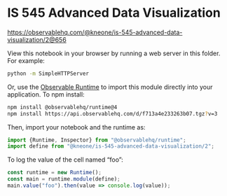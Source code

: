 # IS 545 Advanced Data Visualization

https://observablehq.com/@kneone/is-545-advanced-data-visualization/2@656

View this notebook in your browser by running a web server in this folder. For
example:

~~~sh
python -m SimpleHTTPServer
~~~

Or, use the [Observable Runtime](https://github.com/observablehq/runtime) to
import this module directly into your application. To npm install:

~~~sh
npm install @observablehq/runtime@4
npm install https://api.observablehq.com/d/f713a4e233263b07.tgz?v=3
~~~

Then, import your notebook and the runtime as:

~~~js
import {Runtime, Inspector} from "@observablehq/runtime";
import define from "@kneone/is-545-advanced-data-visualization/2";
~~~

To log the value of the cell named “foo”:

~~~js
const runtime = new Runtime();
const main = runtime.module(define);
main.value("foo").then(value => console.log(value));
~~~
